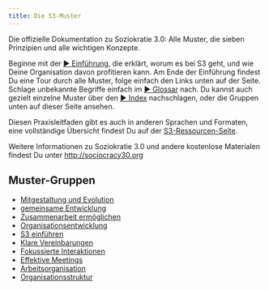 ```yaml
---
title: Die S3-Muster
---
```


Die offizielle Dokumentation zu Soziokratie 3.0: Alle Muster, die sieben Prinzipien und alle wichtigen Konzepte.

Beginne mit der [&#9654; Einführung](introduction.html), die erklärt, worum es bei S3 geht, und wie Deine Organisation davon profitieren kann. Am Ende der Einführung findest Du eine Tour durch alle Muster, folge einfach den Links unten auf der Seite. Schlage unbekannte Begriffe einfach im [ &#9654; Glossar](glossary.html) nach. Du kannst auch gezielt einzelne Muster über den [&#9654; Index](pattern-index.html) nachschlagen, oder die Gruppen unten auf dieser Seite ansehen.

Diesen Praxisleitfaden gibt es auch in anderen Sprachen und Formaten, eine vollständige Übersicht findest Du auf der [S3-Ressourcen-Seite](https://sociocracy30.org/resources).

Weitere Informationen zu Soziokratie 3.0 und andere kostenlose Materialen findest Du unter <http://sociocracy30.org>

## Muster-Gruppen

- [Mitgestaltung und Evolution](co-creation-and-evolution.html)
- [gemeinsame Entwicklung](peer-development.html)
- [Zusammenarbeit ermöglichen](enablers-of-collaboration.html)
- [Organisationsentwicklung](building-organizations.html)
- [S3 einführen](bringing-in-s3.html)
- [Klare Vereinbarungen](defining-agreements.html)
- [Fokussierte Interaktionen](focused-interactions.html)
- [Effektive Meetings](meeting-practices.html)
- [Arbeitsorganisation](organizing-work.html)
- [Organisationsstruktur](organizational-structure.html)
